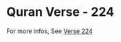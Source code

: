 # Quran Verse - 224 

For more infos, See [Verse 224](https://www.quranbookk.com/quran/search?q=224)